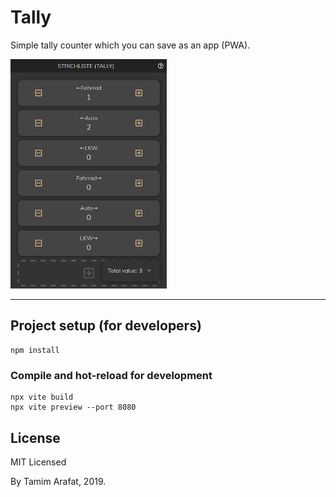 # Tally

Simple tally counter which you can save as an app (PWA).

<img src="https://github.com/Wikinaut/tally/raw/main/src/assets/screenshot.png" alt="screenshot" width="250px">

---

## Project setup (for developers)

```
npm install
```

### Compile and hot-reload for development

```
npx vite build
npx vite preview --port 8080
```

## License

MIT Licensed

By Tamim Arafat, 2019.

